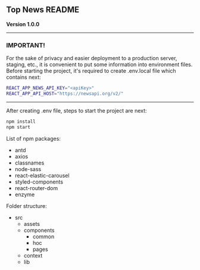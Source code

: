 ## Top News README

 **Version 1.0.0**

---
### IMPORTANT!

For the sake of privacy and easier deployment to a production server, staging, etc., it is convenient to put some information into environment files. Before starting the project, it's required to create .env.local file which contains next:

```bash
REACT_APP_NEWS_API_KEY="<apiKey>"
REACT_APP_API_HOST="https://newsapi.org/v2/"
```
___

After creating .env file, steps to start the project are next:

```bash
npm install
npm start
```

List of npm packages:

* antd
* axios
* classnames
* node-sass
* react-elastic-carousel
* styled-components
* react-router-dom
* enzyme

Folder structure:

*  src
    * assets
    * components
        * common
        * hoc
        * pages
    * context
    * lib
